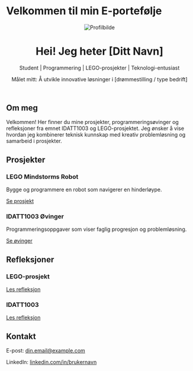 # Velkommen til min E-portefølje

<link rel="stylesheet" href="assets/style.css">

<header class="intro-header">
  <img src="assets/profile.jpg" alt="Profilbilde" class="profile-img">
  <h1>Hei! Jeg heter [Ditt Navn]</h1>
  <p class="subtitle">Student | Programmering | LEGO-prosjekter | Teknologi-entusiast</p>
  <p class="goal">Målet mitt: Å utvikle innovative løsninger i [drømmestilling / type bedrift]</p>
</header>

<section class="about">
  <h2>Om meg</h2>
  <p>Velkommen! Her finner du mine prosjekter, programmeringsøvinger og refleksjoner fra emnet IDATT1003 og LEGO-prosjektet. Jeg ønsker å vise hvordan jeg kombinerer teknisk kunnskap med kreativ problemløsning og samarbeid i prosjekter.</p>
</section>

<section class="projects">
  <h2>Prosjekter</h2>
  <div class="project-card">
    <h3>LEGO Mindstorms Robot</h3>
    <p>Bygge og programmere en robot som navigerer en hinderløype.</p>
    <a href="projects/lego_project.md">Se prosjekt</a>
  </div>
  <div class="project-card">
    <h3>IDATT1003 Øvinger</h3>
    <p>Programmeringsoppgaver som viser faglig progresjon og problemløsning.</p>
    <a href="projects/programming1/exercise1.md">Se øvinger</a>
  </div>
</section>

<section class="reflections">
  <h2>Refleksjoner</h2>
  <div class="reflection-card">
    <h3>LEGO-prosjekt</h3>
    <a href="reflections/lego_reflection.md">Les refleksjon</a>
  </div>
  <div class="reflection-card">
    <h3>IDATT1003</h3>
    <a href="reflections/course_reflection.md">Les refleksjon</a>
  </div>
</section>

<section class="contact">
  <h2>Kontakt</h2>
  <p>E-post: <a href="mailto:din.email@example.com">din.email@example.com</a></p>
  <p>LinkedIn: <a href="https://linkedin.com/in/brukernavn">linkedin.com/in/brukernavn</a></p>
</section>
